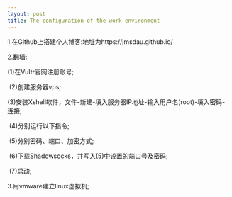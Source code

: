 ```yaml
---
layout: post
title: The configuration of the work environment
---
```


1.在Github上搭建个人博客:地址为https://jmsdau.github.io/

2.翻墙:

   (1)在Vultr官网注册账号;

​    (2)创建服务器vps;

​    (3)安装Xshell软件，文件-新建-填入服务器IP地址-输入用户名(root)-填入密码-连接;

​    (4)分别运行以下指令;

​    (5)分别密码、端口、加密方式;

​    (6)下载Shadowsocks，并写入(5)中设置的端口号及密码;

​    (7)启动;

3.用vmware建立linux虚拟机;

